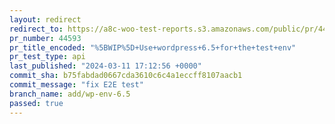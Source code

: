 ```yaml
---
layout: redirect
redirect_to: https://a8c-woo-test-reports.s3.amazonaws.com/public/pr/44593/api/index.html
pr_number: 44593
pr_title_encoded: "%5BWIP%5D+Use+wordpress+6.5+for+the+test+env"
pr_test_type: api
last_published: "2024-03-11 17:12:56 +0000"
commit_sha: b75fabdad0667cda3610c6c4a1eccff8107aacb1
commit_message: "fix E2E test"
branch_name: add/wp-env-6.5
passed: true
---
```

